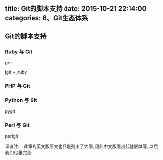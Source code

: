 title: Git的脚本支持
date: 2015-10-21 22:14:00
categories: 6、Git生态体系
---
## Git的脚本支持 ##

### Ruby 与 Git ###

grit

jgit + jruby



### PHP 与 Git ###



### Python 与 Git ###

pygit


### Perl 与 Git ###

perlgit


译者注:　此章的英文版原文也只是列出了大纲, 因此中文版看出起就很单薄, 以后我们尽量完善:)
